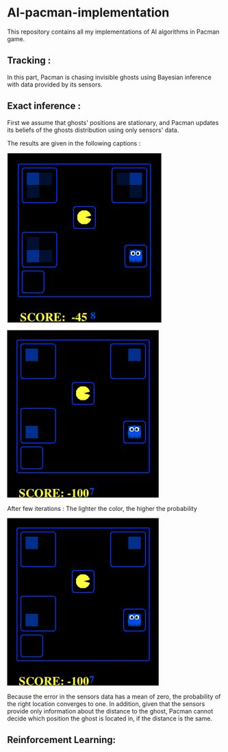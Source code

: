 # AI-pacman-implementation
This repository contains all my implementations of AI algorithms in Pacman game. 

## Tracking :
In this part, Pacman is chasing invisible ghosts using Bayesian inference with data provided by its sensors. 
## Exact inference :
First we assume that ghosts' positions are stationary, and Pacman updates its beliefs of the ghosts distribution using only sensors' data.

The results are given in the following captions : 

![First iterations](/img/tracking/1.png?raw=true "First iterations : The lighter the color, the higher the probability")

<p>
  <img src="/img/tracking/2.png" title="After few iterations : The lighter the color, the higher the probability">
  <figcaption>After few iterations : The lighter the color, the higher the probability</figcaption>
</p>

![Later iterations](/img/tracking/2.png?raw=true "After few iterations : The lighter the color, the higher the probability")

Because the error in the sensors data has a mean of zero, the probability of the right location converges to one.
In addition, given that the sensors provide only information about the distance to the ghost, Pacman cannot decide which position the ghost is located in, if the distance is the same.




## Reinforcement Learning: 

